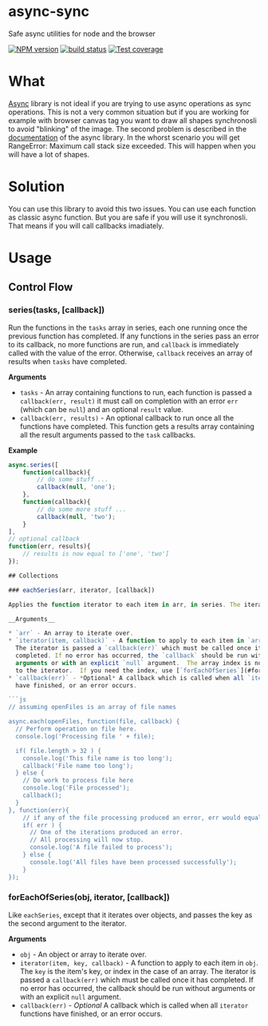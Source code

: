 # async-sync

Safe async utilities for node and the browser

[![NPM version][npm-image]][npm-url]
[![build status][travis-image]][travis-url]
[![Test coverage][coveralls-image]][coveralls-url]

[npm-image]: https://img.shields.io/npm/v/async-sync.svg?style=flat-square
[npm-url]: https://www.npmjs.com/async-sync
[travis-image]: https://img.shields.io/travis/seeden/async-sync/master.svg?style=flat-square
[travis-url]: https://travis-ci.org/seeden/async-sync
[coveralls-image]: https://img.shields.io/coveralls/seeden/async-sync/master.svg?style=flat-square
[coveralls-url]: https://coveralls.io/r/seeden/async-sync?branch=master
[github-url]: https://github.com/seeden/async-sync

# What

[Async](https://github.com/caolan/async) library is not ideal if you are trying to use async operations as sync operations.
This is not a very common situation but if you are working for example with browser canvas tag you want to draw all shapes synchronosli to avoid "blinking" of the image.
The second problem is described in the [documentation](https://github.com/caolan/async#common-pitfalls-stackoverflow) of the async library.
In the whorst scenario you will get RangeError: Maximum call stack size exceeded. This will happen when you will have a lot of shapes.

# Solution

You can use this library to avoid this two issues. You can use each function as classic async function. But you are safe if you will use it synchronosli. That means if you will call callbacks imadiately.

# Usage


## Control Flow

<a name="series"></a>
### series(tasks, [callback])

Run the functions in the `tasks` array in series, each one running once the previous
function has completed. If any functions in the series pass an error to its
callback, no more functions are run, and `callback` is immediately called with the value of the error.
Otherwise, `callback` receives an array of results when `tasks` have completed.


__Arguments__

* `tasks` - An array containing functions to run, each function is passed
  a `callback(err, result)` it must call on completion with an error `err` (which can
  be `null`) and an optional `result` value.
* `callback(err, results)` - An optional callback to run once all the functions
  have completed. This function gets a results array containing all
  the result arguments passed to the `task` callbacks.

__Example__

```js
async.series([
    function(callback){
        // do some stuff ...
        callback(null, 'one');
    },
    function(callback){
        // do some more stuff ...
        callback(null, 'two');
    }
],
// optional callback
function(err, results){
    // results is now equal to ['one', 'two']
});

## Collections

### eachSeries(arr, iterator, [callback])

Applies the function iterator to each item in arr, in series. The iterator is called with an item from the list, and a callback for when it has finished. If the iterator passes an error to its callback, the main callback (for the each function) is immediately called with the error.

__Arguments__

* `arr` - An array to iterate over.
* `iterator(item, callback)` - A function to apply to each item in `arr`.
  The iterator is passed a `callback(err)` which must be called once it has
  completed. If no error has occurred, the `callback` should be run without
  arguments or with an explicit `null` argument.  The array index is not passed
  to the iterator.  If you need the index, use [`forEachOfSeries`](#forEachOfSeries).
* `callback(err)` - *Optional* A callback which is called when all `iterator` functions
  have finished, or an error occurs.

```js
// assuming openFiles is an array of file names

async.each(openFiles, function(file, callback) {
  // Perform operation on file here.
  console.log('Processing file ' + file);

  if( file.length > 32 ) {
    console.log('This file name is too long');
    callback('File name too long');
  } else {
    // Do work to process file here
    console.log('File processed');
    callback();
  }
}, function(err){
    // if any of the file processing produced an error, err would equal that error
    if( err ) {
      // One of the iterations produced an error.
      // All processing will now stop.
      console.log('A file failed to process');
    } else {
      console.log('All files have been processed successfully');
    }
});
```

<a name="forEachOfSeries"></a>
### forEachOfSeries(obj, iterator, [callback])

Like `eachSeries`, except that it iterates over objects, and passes the key as the second argument to the iterator.

__Arguments__

* `obj` - An object or array to iterate over.
* `iterator(item, key, callback)` - A function to apply to each item in `obj`.
The `key` is the item's key, or index in the case of an array. The iterator is
passed a `callback(err)` which must be called once it has completed. If no
error has occurred, the callback should be run without arguments or with an
explicit `null` argument.
* `callback(err)` - *Optional* A callback which is called when all `iterator` functions have finished, or an error occurs.
